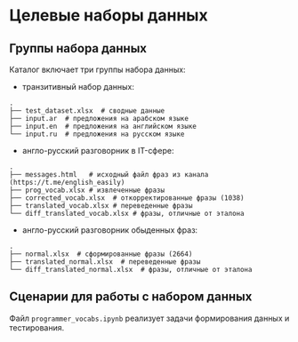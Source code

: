 # Целевые наборы данных

## Группы набора данных 
Каталог включает три группы набора данных:

* транзитивный набор данных:
```
.
├── test_dataset.xlsx  # сводные данные
├── input.ar  # предложения на арабском языке
├── input.en  # предложения на английском языке
└── input.ru  # предложения на русском языке
```

*  англо-русский разговорник в IT-сфере:
```
.
├── messages.html   # исходный файл фраз из канала (https://t.me/english_easily)
├── prog_vocab.xlsx # извлеченные фразы
├── corrected_vocab.xlsx  # откорректированные фразы (1038)
├── translated_vocab.xlsx # переведенные фразы
└── diff_translated_vocab.xlsx # фразы, отличные от эталона
```

* англо-русский разговорник обыденных фраз:
```
.
├── normal.xlsx  # сформированные фразы (2664)
├── translated_normal.xlsx  # переведенные фразы
└── diff_translated_normal.xlsx  # фразы, отличные от эталона
```

## Сценарии для работы с набором данных 

Файл
```programmer_vocabs.ipynb```
реализует задачи формирования данных и тестирования.
